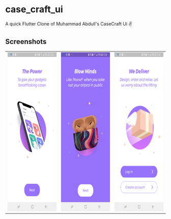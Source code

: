 # case_craft_ui

A quick Flutter Clone of Muhammad Abdull's CaseCraft Ui ✌

## Screenshots

<table>
    <td>
     <img src="assets/screenshots/flutter_01.png/" height="500em" />
    </td>
    <td>
      <img src="assets/screenshots/flutter_02.png/" height="500em" />
    </td>
    <td>
      <img src="assets/screenshots/flutter_03.png/" height="500em" />
    </td>
  </tr>
</table>
